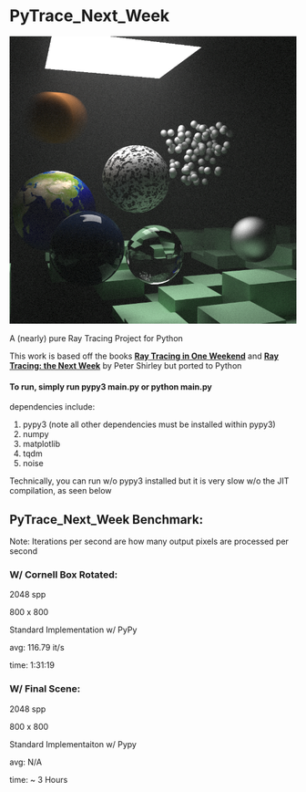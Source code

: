 # PyTrace_Next_Week

![image2](./references/final_scene.png)

A (nearly) pure Ray Tracing Project for Python

This work is based off the books **[Ray Tracing in One Weekend](https://github.com/RayTracing/raytracinginoneweekend)** and **[Ray Tracing: the Next Week](https://github.com/RayTracing/raytracingthenextweek)** by Peter Shirley but ported to Python 

#### To run, simply run pypy3 main.py or python main.py

dependencies include: 
1. pypy3 (note all other dependencies must be installed within pypy3)
2. numpy 
3. matplotlib
4. tqdm
5. noise

Technically, you can run w/o pypy3 installed but it is very slow w/o the JIT compilation, as seen below 

## PyTrace_Next_Week Benchmark: 
Note: Iterations per second are how many output pixels are processed per second 
 
### W/ Cornell Box Rotated: 
2048 spp

800 x 800

Standard Implementation w/ PyPy

avg: 116.79 it/s

time: 1:31:19

### W/ Final Scene: 
2048 spp

800 x 800

Standard Implementaiton w/ Pypy

avg: N/A 

time: ~ 3 Hours



